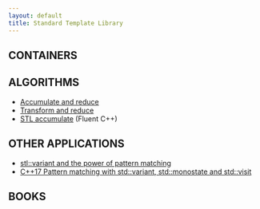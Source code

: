 ```yaml
---
layout: default
title: Standard Template Library
---
```


## CONTAINERS

## ALGORITHMS

<ul>
<li><a href="https://blog.tartanllama.xyz/accumulate-vs-reduce/">Accumulate and reduce</a></li>
<li><a href="https://mariusbancila.ro/blog/2018/05/22/transform-and-reduce-alternatives/">Transform and reduce</a></li>
<li><a href="https://www.fluentcpp.com/2017/10/17/stdaccumulate-your-knowledge-on-algorithms/">STL accumulate</a> (Fluent C++)
</ul>

## OTHER APPLICATIONS

<ul>
<li><a href="https://www.youtube.com/watch?v=CELWr9roNno">stl::variant and the power of pattern matching</a></li>
<li><a href="https://www.walletfox.com/course/patternmatchingcpp17.php">C++17 Pattern matching with std::variant, std::monostate and std::visit</a></li>
</ul>

## BOOKS
